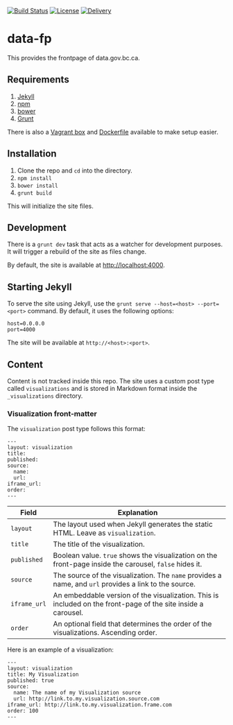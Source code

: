 [![Build Status](https://cis.data.gov.bc.ca/job/bcdc/job/data-fp/badge/icon)](https://cis.data.gov.bc.ca/job/bcdc/job/data-fp/)
[![License](https://img.shields.io/badge/license-MIT-blue.svg)](https://raw.githubusercontent.com/bcgov/data-fp/master/LICENSE)
[![Delivery](https://assets.bcdevexchange.org/images/badges/delivery.svg)](https://github.com/BCDevExchange/docs/blob/master/discussion/projectstates.md)

# data-fp

This provides the frontpage of data.gov.bc.ca.

## Requirements
1. [Jekyll][0]
2. [npm][1]
3. [bower][2]
4. [Grunt][3]

There is also a [Vagrant box][4] and [Dockerfile][5] available to make setup easier.

## Installation
1. Clone the repo and ```cd``` into the directory.
2. ```npm install```
3. ```bower install```
4. ```grunt build```

This will initialize the site files.

## Development

There is a ```grunt dev``` task that acts as a watcher for development purposes.  It will trigger a rebuild of the site as files change.

By default, the site is available at [http://localhost:4000](http://localhost:4000).

## Starting Jekyll

To serve the site using Jekyll, use the ```grunt serve --host=<host> --port=<port>``` command.  By default, it uses the following options:

```
host=0.0.0.0
port=4000
```

The site will be available at ```http://<host>:<port>```.

## Content

Content is not tracked inside this repo.  The site uses a custom post type called ```visualizations``` and is stored in Markdown format inside the ```_visualizations``` directory.

### Visualization front-matter

The ```visualization``` post type follows this format:

```
---
layout: visualization
title:
published:
source:
  name: 
  url: 
iframe_url: 
order: 
---
```

| Field 						| Explanation																										|
| ----------------------------- | ----------------------------------------------------------------------------------------------------------------- |
| ```layout```					| The layout used when Jekyll generates the static HTML.  Leave as ```visualization```.								|
| ```title```					| The title of the visualization.                                                    								|
| ```published```				| Boolean value.  ```true``` shows the visualization on the front-page inside the carousel, ```false``` hides it.	|
| ```source```					| The source of the visualization.  The ```name``` provides a name, and ```url``` provides a link to the source.	|
| ```iframe_url```				| An embeddable version of the visualization.  This is included on the front-page of the site inside a carousel.	|
| ```order```					| An optional field that determines the order of the visualizations.  Ascending order.								|


Here is an example of a visualization:

```
---
layout: visualization
title: My Visualization
published: true
source:
  name: The name of my Visualization source
  url: http://link.to.my.visualization.source.com
iframe_url: http://link.to.my.visualization.frame.com
order: 100
---
```

[0]: http://jekyllrb.com/
[1]: https://www.npmjs.com/
[2]: http://bower.io/
[3]: http://gruntjs.com/
[4]: https://github.com/bcgov/bcdc-devops/tree/master/data-fp
[5]: https://raw.githubusercontent.com/bcgov/data-fp/master/Dockerfile

```